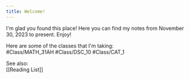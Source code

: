 ```yaml
---
title: Welcome!
---
```


I'm glad you found this place! Here you can find my notes from November 30, 2023 to present. Enjoy!

Here are some of the classes that I'm taking:  
#Class/MATH_31AH #Class/DSC_10 #Class/CAT_1

See also:  
[[Reading List]]